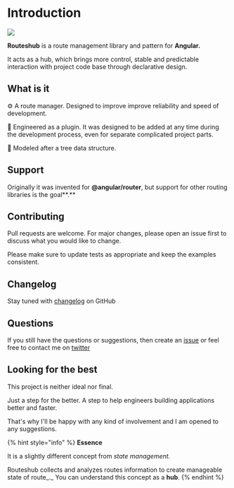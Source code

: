 # Introduction

![](.gitbook/assets/icon_origin_225x225.png)

**Routeshub** is a route management library and pattern for **Angular.** 

It acts as a hub, which brings more control, stable and predictable interaction with project code base through declarative design.

## What is it

⚙ A route manager. Designed to improve improve reliability and speed of development.

🔩 Engineered as a plugin. It was designed to be added at any time during the development process, even for separate complicated project parts.

🔧 Modeled after a tree data structure. 

## Support

Originally it was invented for **@angular/router**, but support for other routing libraries is the goal**.**

## **Contributing**

Pull requests are welcome. For major changes, please open an issue first to discuss what you would like to change.

Please make sure to update tests as appropriate and keep the examples consistent.

## **Changelog**

Stay tuned with [changelog](https://github.com/maktarsis/routeshub/blob/master/CHANGELOG.md) on GitHub

## Questions

If you still have the questions or suggestions, then create an [issue](https://github.com/maktarsis/routeshub/issues)  or feel free to contact me on [twitter](https://twitter.com/maktarsis)

## Looking for the best

This project is neither ideal nor final.

Just a step for the better. A step to help engineers building applications better and faster.

That's why I'll be happy with any kind of involvement and I am opened to any suggestions.

{% hint style="info" %}
**Essence**

It is a slightly different concept from _state management._

Routeshub collects and analyzes routes information to create manageable state of route_._ You can understand this concept as a **hub**.
{% endhint %}

